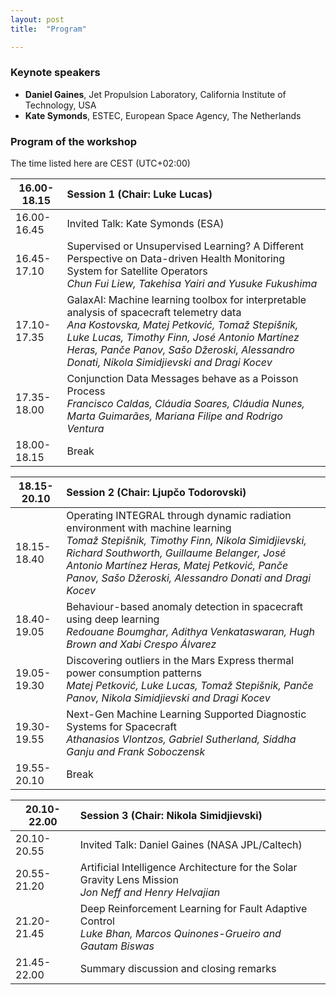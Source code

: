 ```yaml
---
layout: post
title:  "Program"

---
```


### Keynote speakers

- **Daniel Gaines**, Jet Propulsion Laboratory, California Institute of Technology, USA
- **Kate Symonds**, ESTEC, European Space Agency, The Netherlands

### Program of the workshop

The time listed here are CEST (UTC+02:00)

| 16.00-18.15  | Session 1 (Chair: Luke Lucas)|
| ------- |  :-|
| 16.00-16.45 |  Invited Talk: Kate Symonds (ESA)|
| 16.45-17.10 |  Supervised or Unsupervised Learning? A Different Perspective on Data-driven Health Monitoring System for Satellite Operators <br> *Chun Fui Liew, Takehisa Yairi and Yusuke Fukushima*|
| 17.10-17.35 |  GalaxAI: Machine learning toolbox for interpretable analysis of spacecraft telemetry data <br> *Ana Kostovska, Matej Petković, Tomaž Stepišnik, Luke Lucas, Timothy Finn, José Antonio Martínez Heras, Panče Panov, Sašo Džeroski, Alessandro Donati, Nikola Simidjievski and Dragi Kocev*|
| 17.35-18.00 |  Conjunction Data Messages behave as a Poisson Process <br> *Francisco Caldas, Cláudia Soares, Cláudia Nunes, Marta Guimarães, Mariana Filipe and Rodrigo Ventura*|
| 18.00-18.15 |  Break |


| 18.15-20.10   | Session 2 (Chair: Ljupčo Todorovski)|
| ------- |  :-|
| 18.15-18.40 |  Operating INTEGRAL through dynamic radiation environment with machine learning <br> *Tomaž Stepišnik, Timothy Finn, Nikola Simidjievski, Richard Southworth, Guillaume Belanger, José Antonio Martínez Heras, Matej Petković, Panče Panov, Sašo Džeroski, Alessandro Donati and Dragi Kocev*|
| 18.40-19.05 |  Behaviour-based anomaly detection in spacecraft using deep learning <br> *Redouane Boumghar, Adithya Venkataswaran, Hugh Brown and Xabi Crespo Álvarez*|
| 19.05-19.30 |  Discovering outliers in the Mars Express thermal power consumption patterns <br> *Matej Petković, Luke Lucas, Tomaž Stepišnik, Panče Panov, Nikola Simidjievski and Dragi Kocev*|
| 19.30-19.55 |  Next-Gen Machine Learning Supported Diagnostic Systems for Spacecraft <br> *Athanasios Vlontzos, Gabriel Sutherland, Siddha Ganju and Frank Soboczensk*|
| 19.55-20.10 |  Break |



| 20.10-22.00  | Session 3 (Chair: Nikola Simidjievski)|
| ------- |  :-|
| 20.10-20.55 |  Invited Talk: Daniel Gaines (NASA JPL/Caltech)|
| 20.55-21.20 |  Artificial Intelligence Architecture for the Solar Gravity Lens Mission <br> *Jon Neff and Henry Helvajian*|
| 21.20-21.45 |  Deep Reinforcement Learning for Fault Adaptive Control <br> *Luke Bhan, Marcos Quinones-Grueiro and Gautam Biswas*|
| 21.45-22.00 |  Summary discussion and closing remarks|
